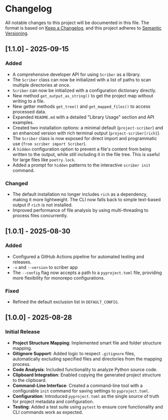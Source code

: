 # Changelog

All notable changes to this project will be documented in this file.
The format is based on [Keep a Changelog](https://keepachangelog.com/en/1.0.0/),
and this project adheres to [Semantic Versioning](https://semver.org/spec/v2.0.0.html).

## [1.1.0] - 2025-09-15

### Added
- A comprehensive developer API for using `Scriber` as a library.
- The `Scriber` class can now be initialized with a list of paths to scan multiple directories at once.
- `Scriber` can now be initialized with a configuration dictionary directly.
- New method `get_output_as_string()` to get the project map without writing to a file.
- New getter methods `get_tree()` and `get_mapped_files()` to access processed data.
- Expanded `README.md` with a detailed "Library Usage" section and API examples.
- Created two installation options: a minimal default (`project-scriber`) and an enhanced version with rich terminal output (`project-scriber[rich]`).
- The `Scriber` class is now exposed for direct import and programmatic use (`from scriber import Scriber`).
- A `hidden` configuration option to prevent a file's content from being written to the output, while still including it in the file tree.
This is useful for large files like `poetry.lock`.
- Added a prompt for `hidden` patterns to the interactive `scriber init` command.

### Changed
- The default installation no longer includes `rich` as a dependency, making it more lightweight.
The CLI now falls back to simple text-based output if `rich` is not installed.
- Improved performance of file analysis by using multi-threading to process files concurrently.

## [1.0.1] - 2025-08-30

### Added
- Configured a GitHub Actions pipeline for automated testing and releases.
- `-v` and `--version` to scriber app 
- The `--config` flag now accepts a path to a `pyproject.toml` file, providing more flexibility for monorepo configurations.

### Fixed
- Refined the default exclusion list in `DEFAULT_CONFIG`.

## [1.0.0] - 2025-08-28

### Initial Release
- **Project Structure Mapping**: Implemented smart file and folder structure mapping.
- **Gitignore Support**: Added logic to respect `.gitignore` files, automatically excluding specified files and directories from the mapping process.
- **Code Analysis**: Included functionality to analyze Python source code.
- **Clipboard Integration**: Enabled copying the generated project structure to the clipboard.
- **Command-Line Interface**: Created a command-line tool with a configurable `init` command for saving settings to `pyproject.toml`.
- **Configuration**: Introduced `pyproject.toml` as the single source of truth for project metadata and configuration.
- **Testing**: Added a test suite using `pytest` to ensure core functionality and CLI commands work as expected.